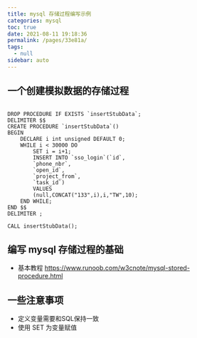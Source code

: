 ```yaml
---
title: mysql 存储过程编写示例
categories: mysql
toc: true
date: 2021-08-11 19:18:36
permalink: /pages/33e81a/
tags: 
  - null
sidebar: auto
---
```


## 一个创建模拟数据的存储过程

```mysql

DROP PROCEDURE IF EXISTS `insertStubData`;
DELIMITER $$
CREATE PROCEDURE `insertStubData`()
BEGIN
    DECLARE i int unsigned DEFAULT 0;
    WHILE i < 30000 DO
		SET i = i+1;
		INSERT INTO `sso_login`(`id`,
		`phone_nbr`,
		`open_id`,
		`project_from`,
		`task_id`)
		VALUES
		(null,CONCAT("133",i),i,"TW",10);
    END WHILE;
END $$
DELIMITER ;

CALL insertStubData();

```

## 编写 mysql 存储过程的基础

- 基本教程 https://www.runoob.com/w3cnote/mysql-stored-procedure.html

## 一些注意事项

- 定义变量需要和SQL保持一致
- 使用 SET 为变量赋值
